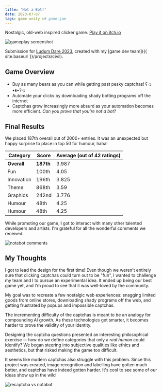 ```yaml
---
title: 'Not a Bot!'
date: 2023-07-07
tags: game unity c# game-jam
---
```


Nostalgic, old-web inspired clicker game. [Play it on itch.io](https://cureja.itch.io/not-a-bot)

![gameplay screenshot]({{site.baseurl}}/assets/img/notabot.png)

Submission for [Ludum Dare 2023](https://ldjam.com/events/ludum-dare/53/not-a-bot), created with my [game dev team]({{ site.baseurl }}/projects/civil).

## Game Overview

- Buy as many bears as you can while getting past pesky captchas! ʕっ•ᴥ•ʔっ
- Automate your clicks by downloading shady botting programs off the internet
- Captchas grow increasingly more absurd as your automation becomes more efficient. _Can you prove that you're not a bot_?

## Final Results

We placed 187th overall out of 2000+ entries. It was an unexpected but happy surprise to place in top 50 for humour, haha!

| Category    | Score     | Average (out of 42 ratings) |
| ----------- | --------- | --------------------------- |
| **Overall** | **187th** | 3.987                       |
| Fun         | 100th     | 4.05                        |
| Innovation  | 196th     | 3.825                       |
| Theme       | 868th     | 3.59                        |
| Graphics    | 242nd     | 3.776                       |
| Humour      | 48th      | 4.25                        |
| Humour      | 48th      | 4.25                        |

While promoting our game, I got to interact with many other talented developers and artists. I'm grateful for all the wonderful comments we received.

![notabot comments]({{site.baseurl}}/assets/img/comments.png)

## My Thoughts

I got to lead the design for the first time! Even though we weren't entirely sure that clicking captchas could turn out to be "fun", I wanted to challenge my team and I to pursue an experimental idea. It ended up being our best game yet, and I'm proud to see that it was well-loved by the community.

My goal was to recreate a few nostalgic web experiences: snagging limited goods from online stores, downloading shady programs off the web, and getting frustrated by popups and impossible captchas.

The incrementing difficulty of the captchas is meant to be an analogy for compounding AI growth. As these technologies get smarter, it becomes harder to prove the validity of your identity.

Designing the captcha questions presented an interesting philosophical exercise -- how do we define categories that only a _real human_ could identify? We began steering into subjective qualities like ethics and aesthetics, but that risked making the game too difficult.

It seems like modern captchas also struggle with this problem. Since this project was created, image recognition and labelling have gotten much better, and captchas have indeed gotten harder. It's cool to see some of our ideas show up in the wild

![recaptcha vs notabot]({{site.baseurl}}/assets/img/captchas.png)
